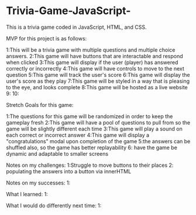 # Trivia-Game-JavaScript-
This is a trivia game coded in JavaScript, HTML, and CSS.

MVP for this project is as follows:

1:This will be a trivia game with multiple questions and multiple choice answers.
2:This game will have buttons that are interactable and respond when clicked
3:This game will display if the user (player) has answered correctly or incorrectly
4:This game will have controls to move to the next question
5:This game will track the user's score
6:This game will display the user's score as they play
7:This game will be styled in a way that is pleasing to the eye, and looks complete
8:This game will be hosted as a live website
9:
10:

Stretch Goals for this game:

1:The questions for this game will be randomized in order to keep the gameplay fresh
2:This game will have a pool of questions to pull from so the game will be slightly different each time
3:This game will play a sound on each correct or incorrect answer
4:This game will display a "congratulations" modal upon completion of the game
5:the answers can be shuffled also, so the game has better replayability
6: have the game be dynamic and adaptable to smaller screens


Notes on my challenges:
1:Struggle to move buttons to their places
2: populating the answers into a button via innerHTML



Notes on my successes:
1:



What I learned:
1:



What I would do differently next time:
1:
